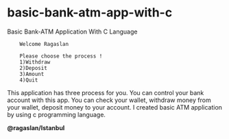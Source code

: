 # basic-bank-atm-app-with-c
Basic Bank-ATM Application With C Language


        Welcome Ragaslan

        Please choose the process !
        1)Withdraw
        2)Deposit
        3)Amount
        4)Quit

<p>This application has three process for you. You can control your bank account with this app. You can check your wallet, withdraw money from your wallet, deposit money to your account. I created basic ATM application by using c programming language.</p>

<b>@ragaslan/Istanbul</b>
